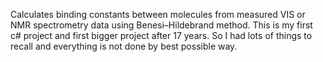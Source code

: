 Calculates binding constants between molecules from measured VIS or NMR spectrometry data using Benesi–Hildebrand method.
This is my first c# project and first bigger project after 17 years. So I had lots of things to recall and everything is not done by best possible way.
